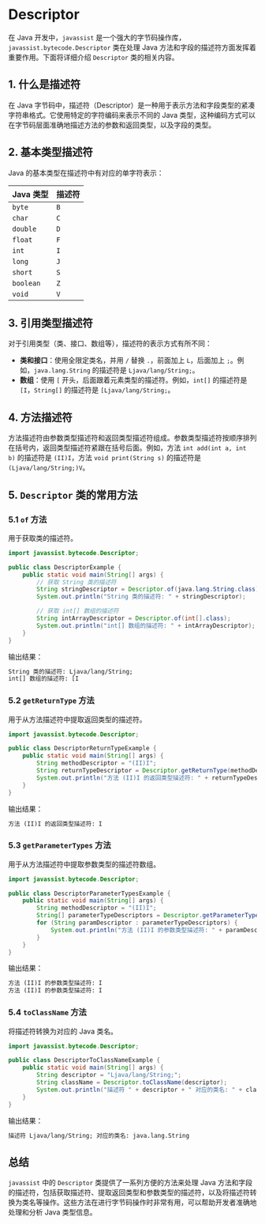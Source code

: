 # Descriptor

在 Java 开发中，`javassist` 是一个强大的字节码操作库，`javassist.bytecode.Descriptor` 类在处理 Java 方法和字段的描述符方面发挥着重要作用。下面将详细介绍 `Descriptor` 类的相关内容。

## 1. 什么是描述符

在 Java 字节码中，描述符（Descriptor）是一种用于表示方法和字段类型的紧凑字符串格式。它使用特定的字符编码来表示不同的 Java 类型，这种编码方式可以在字节码层面准确地描述方法的参数和返回类型，以及字段的类型。

## 2. 基本类型描述符

Java 的基本类型在描述符中有对应的单字符表示：

| Java 类型 | 描述符 |
| --- | --- |
| `byte` | `B` |
| `char` | `C` |
| `double` | `D` |
| `float` | `F` |
| `int` | `I` |
| `long` | `J` |
| `short` | `S` |
| `boolean` | `Z` |
| `void` | `V` |

## 3. 引用类型描述符

对于引用类型（类、接口、数组等），描述符的表示方式有所不同：

- **类和接口**：使用全限定类名，并用 `/` 替换 `.`，前面加上 `L`，后面加上 `;`。例如，`java.lang.String` 的描述符是 `Ljava/lang/String;`。
- **数组**：使用 `[` 开头，后面跟着元素类型的描述符。例如，`int[]` 的描述符是 `[I`，`String[]` 的描述符是 `[Ljava/lang/String;`。

## 4. 方法描述符

方法描述符由参数类型描述符和返回类型描述符组成。参数类型描述符按顺序排列在括号内，返回类型描述符紧跟在括号后面。例如，方法 `int add(int a, int b)` 的描述符是 `(II)I`，方法 `void print(String s)` 的描述符是 `(Ljava/lang/String;)V`。

## 5. `Descriptor` 类的常用方法

### 5.1 `of` 方法

用于获取类的描述符。

```java
import javassist.bytecode.Descriptor;

public class DescriptorExample {
    public static void main(String[] args) {
        // 获取 String 类的描述符
        String stringDescriptor = Descriptor.of(java.lang.String.class);
        System.out.println("String 类的描述符: " + stringDescriptor);

        // 获取 int[] 数组的描述符
        String intArrayDescriptor = Descriptor.of(int[].class);
        System.out.println("int[] 数组的描述符: " + intArrayDescriptor);
    }
}
```

输出结果：

```txt
String 类的描述符: Ljava/lang/String;
int[] 数组的描述符: [I
```

### 5.2 `getReturnType` 方法

用于从方法描述符中提取返回类型的描述符。

```java
import javassist.bytecode.Descriptor;

public class DescriptorReturnTypeExample {
    public static void main(String[] args) {
        String methodDescriptor = "(II)I";
        String returnTypeDescriptor = Descriptor.getReturnType(methodDescriptor);
        System.out.println("方法 (II)I 的返回类型描述符: " + returnTypeDescriptor);
    }
}
```

输出结果：

```txt
方法 (II)I 的返回类型描述符: I
```

### 5.3 `getParameterTypes` 方法

用于从方法描述符中提取参数类型的描述符数组。

```java
import javassist.bytecode.Descriptor;

public class DescriptorParameterTypesExample {
    public static void main(String[] args) {
        String methodDescriptor = "(II)I";
        String[] parameterTypeDescriptors = Descriptor.getParameterTypes(methodDescriptor);
        for (String paramDescriptor : parameterTypeDescriptors) {
            System.out.println("方法 (II)I 的参数类型描述符: " + paramDescriptor);
        }
    }
}
```

输出结果：

```txt
方法 (II)I 的参数类型描述符: I
方法 (II)I 的参数类型描述符: I
```

### 5.4 `toClassName` 方法

将描述符转换为对应的 Java 类名。

```java
import javassist.bytecode.Descriptor;

public class DescriptorToClassNameExample {
    public static void main(String[] args) {
        String descriptor = "Ljava/lang/String;";
        String className = Descriptor.toClassName(descriptor);
        System.out.println("描述符 " + descriptor + " 对应的类名: " + className);
    }
}
```

输出结果：

```txt
描述符 Ljava/lang/String; 对应的类名: java.lang.String
```

## 总结

`javassist` 中的 `Descriptor` 类提供了一系列方便的方法来处理 Java 方法和字段的描述符，包括获取描述符、提取返回类型和参数类型的描述符，以及将描述符转换为类名等操作。这些方法在进行字节码操作时非常有用，可以帮助开发者准确地处理和分析 Java 类型信息。
